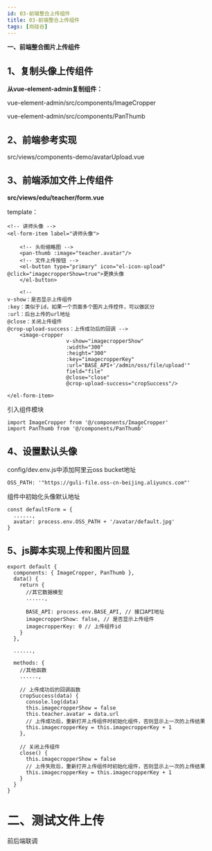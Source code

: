 ```yaml
---
id: 03-前端整合上传组件
title: 03-前端整合上传组件
tags: [尚硅谷]
---
```


**一、前端整合图片上传组件**

## 1、复制头像上传组件

**从vue-element-admin复制组件：**

vue-element-admin/src/components/ImageCropper

vue-element-admin/src/components/PanThumb

## 2、前端参考实现

src/views/components-demo/avatarUpload.vue

## 3、前端添加文件上传组件

**src/views/edu/teacher/form.vue**

template：

```
<!-- 讲师头像 -->
<el-form-item label="讲师头像">

    <!-- 头衔缩略图 -->
    <pan-thumb :image="teacher.avatar"/>
    <!-- 文件上传按钮 -->
    <el-button type="primary" icon="el-icon-upload" @click="imagecropperShow=true">更换头像
    </el-button>

    <!--
v-show：是否显示上传组件
:key：类似于id，如果一个页面多个图片上传控件，可以做区分
:url：后台上传的url地址
@close：关闭上传组件
@crop-upload-success：上传成功后的回调 -->
    <image-cropper
                   v-show="imagecropperShow"
                   :width="300"
                   :height="300"
                   :key="imagecropperKey"
                   :url="BASE_API+'/admin/oss/file/upload'"
                   field="file"
                   @close="close"
                   @crop-upload-success="cropSuccess"/>

</el-form-item>
```

引入组件模块

```
import ImageCropper from '@/components/ImageCropper'
import PanThumb from '@/components/PanThumb'
```

## 4、设置默认头像

config/dev.env.js中添加阿里云oss bucket地址

```
OSS_PATH: '"https://guli-file.oss-cn-beijing.aliyuncs.com"'
```

组件中初始化头像默认地址

```
const defaultForm = {
  ......,
  avatar: process.env.OSS_PATH + '/avatar/default.jpg'
}
```

## 5、js脚本实现上传和图片回显

```
export default {
  components: { ImageCropper, PanThumb },
  data() {
    return {
      //其它数据模型
      ......,
        
      BASE_API: process.env.BASE_API, // 接口API地址
      imagecropperShow: false, // 是否显示上传组件
      imagecropperKey: 0 // 上传组件id
    }
  },
    
  ......,
    
  methods: {
    //其他函数
    ......,

    // 上传成功后的回调函数
    cropSuccess(data) {
      console.log(data)
      this.imagecropperShow = false
      this.teacher.avatar = data.url
      // 上传成功后，重新打开上传组件时初始化组件，否则显示上一次的上传结果
      this.imagecropperKey = this.imagecropperKey + 1
    },

    // 关闭上传组件
    close() {
      this.imagecropperShow = false
      // 上传失败后，重新打开上传组件时初始化组件，否则显示上一次的上传结果
      this.imagecropperKey = this.imagecropperKey + 1
    }
  }
}
```

# 二、测试文件上传

前后端联调